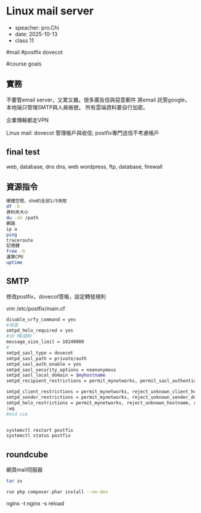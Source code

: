 # Linux  mail server
- speacher: pro.Chi
- date: 2025-10-13
- class 11

#mail #postfix dovecot


#course goals

## 實務
不要管email server，又累又雜。很多廣告信與惡意郵件
將email 託管google，本地端只管理SMTP與人員帳號。
所有雲端資料要自行加密。

企業傳輸都走VPN

Linux mail: dovecot 管理帳戶與收信; postfix專門送信不考慮帳戶


## final test
web, database, dns
dns, web wordpress, ftp, database, firewall

## 資源指令
```bash
硬體空閒、shm約全部1/5快取
df -h
資料夾大小
du -sh /path
網路
ip a
ping 
traceroute
記憶體
free -h
運算CPU
uptime
```

## SMTP
修改postfix，dovecot管帳，設定轉發規則

vim /etc/postfix/main.cf
```bash
disable_vrfy_command = yes
#來源
smtpd_helo_required = yes
#10 MB限制
message_size_limit = 10240000
#
smtpd_sasl_type = dovecot
smtpd_sasl_path = private/auth
smtpd_sasl_auth_enable = yes
smtpd_sasl_security_options = noanonymous
smtpd_sasl_local_domain = $myhostname
smtpd_recipient_restrictions = permit_mynetworks, permit_sasl_authenticated, reject_unauth_destination

smtpd_client_restrictions = permit_mynetworks, reject_unknown_client_hostname, permit
smtpd_sender_restrictions = permit_mynetworks, reject_unknown_sender_domain, reject_non_fqdn_sender
smtpd_helo_restrictions = permit_mynetworks, reject_unknown_hostname, reject_non_fqdn_hostname, reject_invalid_hostname, permit
:wq
#end vim


systemctl restart postfix 
systemctl status postfix
```

## roundcube
網頁mail伺服器

```bash
tar zx

run php composer.phar install --no-dev
```

 
nginx -t 
nginx -s reload





